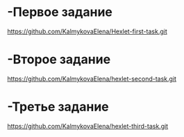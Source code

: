 # -Первое задание

https://github.com/KalmykovaElena/Hexlet-first-task.git


# -Второе задание

https://github.com/KalmykovaElena/hexlet-second-task.git


# -Третье задание

https://github.com/KalmykovaElena/hexlet-third-task.git
